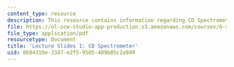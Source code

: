 ```yaml
---
content_type: resource
description: This resource contains information regarding CD Spectrometer.
file: https://ol-ocw-studio-app-production.s3.amazonaws.com/courses/6-s079-nanomaker-spring-2013/0b94310e3347e2f59505409b05c2a949_MIT6_S079S13_slides01.pdf
file_type: application/pdf
resourcetype: Document
title: 'Lecture Slides 1: CD Spectrometer'
uid: 0b94310e-3347-e2f5-9505-409b05c2a949
---
```

